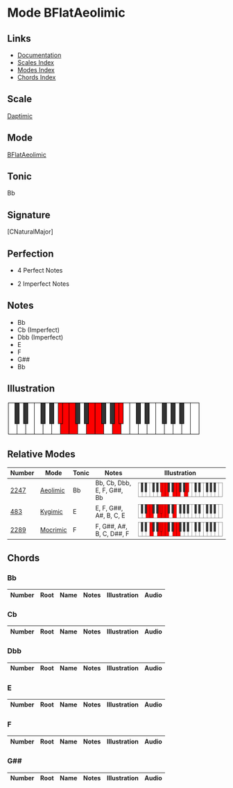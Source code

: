 # Mode BFlatAeolimic

## Links

- [Documentation](index.md)
- [Scales Index](Scales.md)
- [Modes Index](Modes.md)
- [Chords Index](Chords.md)

## Scale

[Daptimic](ScaleDaptimic.md)

## Mode

[BFlatAeolimic](ModeBFlatAeolimic.md)

## Tonic

Bb

## Signature

[CNaturalMajor]

## Perfection

 - 4 Perfect Notes

 - 2 Imperfect Notes

## Notes

- Bb
- Cb (Imperfect)
- Dbb (Imperfect)
- E
- F
- G##
- Bb

## Illustration

![BFlatAeolimic](ModeBFlatAeolimic.png)

## Relative Modes

| Number | Mode | Tonic | Notes | Illustration |
|--------|------|-------|-------|--------------|
| [2247](https://ianring.com/musictheory/scales/2247) | [Aeolimic](ModeAeolimic.md) | Bb | Bb, Cb, Dbb, E, F, G##, Bb | ![BFlatAeolimic](ModeBFlatAeolimic.png) |
| [483](https://ianring.com/musictheory/scales/483) | [Kygimic](ModeKygimic.md) | E | E, F, G##, A#, B, C, E | ![ENaturalKygimic](ModeENaturalKygimic.png) |
| [2289](https://ianring.com/musictheory/scales/2289) | [Mocrimic](ModeMocrimic.md) | F | F, G##, A#, B, C, D##, F | ![FNaturalMocrimic](ModeFNaturalMocrimic.png) |

## Chords

### Bb

| Number | Root | Name | Notes | Illustration | Audio |
|--------|------|------|-------|--------------|-------|

### Cb

| Number | Root | Name | Notes | Illustration | Audio |
|--------|------|------|-------|--------------|-------|

### Dbb

| Number | Root | Name | Notes | Illustration | Audio |
|--------|------|------|-------|--------------|-------|

### E

| Number | Root | Name | Notes | Illustration | Audio |
|--------|------|------|-------|--------------|-------|

### F

| Number | Root | Name | Notes | Illustration | Audio |
|--------|------|------|-------|--------------|-------|

### G##

| Number | Root | Name | Notes | Illustration | Audio |
|--------|------|------|-------|--------------|-------|

